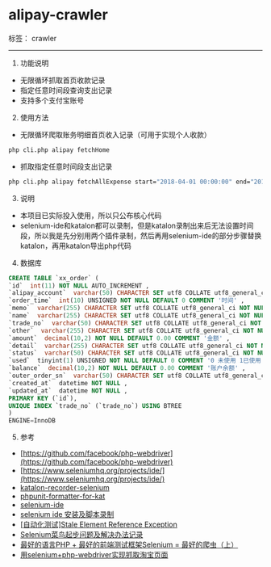 # alipay-crawler

标签： crawler

---
1. 功能说明

- 无限循环抓取首页收款记录
- 指定任意时间段查询支出记录
- 支持多个支付宝账号

2. 使用方法

- 无限循环爬取账务明细首页收入记录（可用于实现个人收款）
```cmd
php cli.php alipay fetchHome
```

- 抓取指定任意时间段支出记录

```cmd
php cli.php alipay fetchAllExpense start="2018-04-01 00:00:00" end="2018-04-26 23:59:59"
```

3. 说明

- 本项目已实际投入使用，所以只公布核心代码
- selenium-ide和katalon都可以录制，但是katalon录制出来后无法设置时间段，所以我是先分别用两个插件录制，然后再用selenium-ide的部分步骤替换katalon，再用katalon导出php代码

4. 数据库
```sql
CREATE TABLE `xx_order` (
`id`  int(11) NOT NULL AUTO_INCREMENT ,
`alipay_account`  varchar(50) CHARACTER SET utf8 COLLATE utf8_general_ci NULL DEFAULT NULL COMMENT '支付宝账号' ,
`order_time`  int(10) UNSIGNED NOT NULL DEFAULT 0 COMMENT '时间' ,
`memo`  varchar(255) CHARACTER SET utf8 COLLATE utf8_general_ci NOT NULL ,
`name`  varchar(255) CHARACTER SET utf8 COLLATE utf8_general_ci NOT NULL ,
`trade_no`  varchar(50) CHARACTER SET utf8 COLLATE utf8_general_ci NOT NULL ,
`other`  varchar(255) CHARACTER SET utf8 COLLATE utf8_general_ci NOT NULL COMMENT '对方' ,
`amount`  decimal(10,2) NOT NULL DEFAULT 0.00 COMMENT '金额' ,
`detail`  varchar(255) CHARACTER SET utf8 COLLATE utf8_general_ci NOT NULL COMMENT '明细' ,
`status`  varchar(50) CHARACTER SET utf8 COLLATE utf8_general_ci NOT NULL COMMENT '状态' ,
`used`  tinyint(1) UNSIGNED NOT NULL DEFAULT 0 COMMENT '0 未使用 1已使用' ,
`balance`  decimal(10,2) NOT NULL DEFAULT 0.00 COMMENT '账户余额' ,
`outer_order_sn`  varchar(50) CHARACTER SET utf8 COLLATE utf8_general_ci NOT NULL COMMENT '商家订单号' ,
`created_at`  datetime NOT NULL ,
`updated_at`  datetime NOT NULL ,
PRIMARY KEY (`id`),
UNIQUE INDEX `trade_no` (`trade_no`) USING BTREE 
)
ENGINE=InnoDB
```

5. 参考
    
- [https://github.com/facebook/php-webdriver](https://github.com/facebook/php-webdriver)
- [https://www.seleniumhq.org/projects/ide/](https://www.seleniumhq.org/projects/ide/)
- [katalon-recorder-selenium](https://chrome.google.com/webstore/detail/katalon-recorder-selenium/ljdobmomdgdljniojadhoplhkpialdid)
- [phpunit-formatter-for-kat](https://chrome.google.com/webstore/detail/phpunit-formatter-for-kat/gelokgfkbnkkcdbokielchgpfnphoalk)
- [selenium-ide](https://chrome.google.com/webstore/detail/selenium-ide/mooikfkahbdckldjjndioackbalphokd)
- [selenium ide 安装及脚本录制](https://blog.csdn.net/f1ngf1ngy1ng/article/details/79582771)
- [[自动化测试]Stale Element Reference Exception](https://www.jianshu.com/p/32e9442cf9c8)
- [Selenium菜鸟起步问题及解决办法记录](https://blog.csdn.net/freesigefei/article/details/50501961)
- [最好的语言PHP + 最好的前端测试框架Selenium = 最好的爬虫（上）](http://qsalg.com/?p=474)
- [用selenium+php-webdriver实现抓取淘宝页面](https://blog.minirplus.com/3829/)

